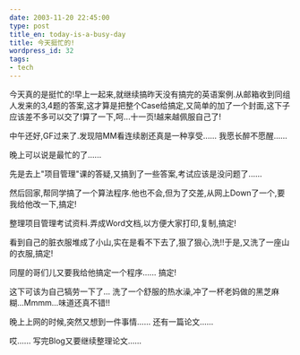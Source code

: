 ```yaml
---
date: 2003-11-20 22:45:00
type: post
title_en: today-is-a-busy-day
title: 今天挺忙的!
wordpress_id: 32
tags:
- tech
---
```


今天真的是挺忙的!早上一起来,就继续搞昨天没有搞完的英语案例.从邮箱收到同组人发来的3,4题的答案,这才算是把整个Case给搞定,又简单的加了一个封面,这下子应该差不多可以交了!算了一下,呵...十一页!越来越佩服自己了!

中午还好,GF过来了.发现陪MM看连续剧还真是一种享受...... 我愿长醉不愿醒......

晚上可以说是最忙的了......

先是去上"项目管理"课的答疑,又搞到了一些答案,考试应该是没问题了......

然后回家,帮同学搞了一个算法程序.他也不会,但为了交差,从网上Down了一个,要我给他改一下,搞定!

整理项目管理考试资料.弄成Word文档,以方便大家打印,复制,搞定!

看到自己的脏衣服堆成了小山,实在是看不下去了,狠了狠心,洗!!于是,又洗了一座山的衣服,搞定!

同屋的哥们儿又要我给他搞定一个程序...... 搞定!

这下可该为自己犒劳一下了... 洗了一个舒服的热水澡,冲了一杯老妈做的黑芝麻糊...Mmmm...味道还真不错!!

晚上上网的时候,突然又想到一件事情...... 还有一篇论文......

哎...... 写完Blog又要继续整理论文......
